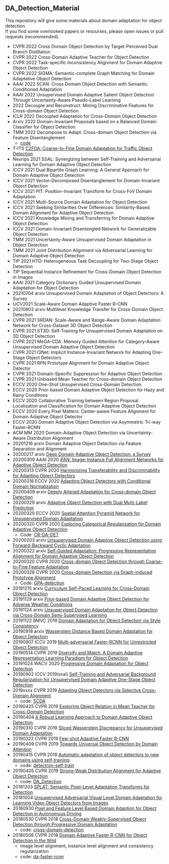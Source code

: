 ## DA_Detection_Material

This repository will give some materials about domain adaptation for object detection.
</br>
If you find some overlooked papers or resourses, please open issues or pull requests (recommended).

* CVPR 2022 Cross Domain Object Detection by Target-Perceived Dual Branch Distillation
* CVPR 2022 Cross-Domain Adaptive Teacher for Object Detection
* CVPR 2022 Task-specific Inconsistency Alignment for Domain Adaptive Object Detection
* CVPR 2022 SIGMA: Semantic-complete Graph Matching for Domain Adaptative Object Detection
* AAAI 2022 SCAN: Cross Domain Object Detection with Semantic Conditioned Adaptation
* AAAI 2022 Unsupervised Domain Adaptive Salient Object Detection Through Uncertainty-Aware Pseudo-Label Learning
* 2022 Decouple and Reconstruct: Mining Discriminative Features for Cross-domain Object Detection
* ICLR 2022 Decoupled Adaptation for Cross-Domain Object Detection
* Arxiv 2022 Domain-Invariant Proposals based on a Balanced Domain Classifier for Object Detection
* TMM 2022 Decompose to Adapt: Cross-domain Object Detection via Feature Disentanglement
  - [code](https://github.com/dliu5812/DDF)
* T-ITS [C2FDA: Coarse-to-Fine Domain Adaptation for Traffic Object Detection](https://ieeexplore.ieee.org/stamp/stamp.jsp?tp=&arnumber=9616450)
* Neurips 2021 SSAL: Synergizing between Self-Training and Adversarial Learning for Domain Adaptive Object Detection
* ICCV 2021 Dual Bipartite Graph Learning: A General Approach for Domain Adaptive Object Detection
* ICCV 2021 Vector-Decomposed Disentanglement for Domain-Invariant Object Detection
* ICCV 2021 PIT: Position-Invariant Transform for Cross-FoV Domain Adaptation
* ICCV 2021 Multi-Source Domain Adaptation for Object Detection
* ICCV 2021 Seeking Similarities Over Differences: Similarity-Based Domain Alignment for Adaptive Object Detection
* ICCV 2021 Knowledge Mining and Transferring for Domain Adaptive Object Detection
* ICCV 2021 Domain-Invariant Disentangled Network for Generalizable Object Detection
* TMM 2021 Uncertainty-Aware Unsupervised Domain Adaptation in Object Detection
* TMM 2021 Joint Distribution Alignment via Adversarial Learning for Domain Adaptive Object Detection 
* TIP 2021 HTD: Heterogeneous Task Decoupling for Two-Stage Object Detection
* TIP Sequential Instance Refinement for Cross-Domain Object Detection in Images
* AAAI 2021 Category Dictionary Guided Unsupervised Domain Adaptation for Object Detection
* 20210704 arxiv Unsupervised Domain Adaptation of Object Detectors: A Survey
* IJCV2021 Scale-Aware Domain Adaptive Faster R-CNN
* 20210803 arxiv Multilevel Knowledge Transfer for Cross-Domain Object Detection
* CVPR 2021 SRDAN: Scale-Aware and Range-Aware Domain Adaptation Network for Cross-Dataset 3D Object Detection
* CVPR 2021 ST3D: Self-Training for Unsupervised Domain Adaptation on 3D Object Detection
* CVPR 2021 MeGA-CDA: Memory Guided Attention for Category-Aware Unsupervised Domain Adaptive Object Detection
* CVPR 2021 I3Net: Implicit Instance-Invariant Network for Adapting One-Stage Object Detectors
* CVPR 2021 RPN Prototype Alignment for Domain Adaptive Object Detector
* CVPR 2021 Domain-Specific Suppression for Adaptive Object Detection
* CVPR 2021 Unbiased Mean Teacher for Cross-domain Object Detection
* ECCV 2020 One-Shot Unsupervised Cross-Domain Detection
* ECCV 2020 Prior-based Domain Adaptive Object Detection for Hazy and Rainy Conditions
* ECCV 2020 Collaborative Training between Region Proposal Localization and Classification for Domain Adaptive Object Detection
* ECCV 2020 Every Pixel Matters: Center-aware Feature Alignment for Domain Adaptive Object Detector
* ECCV 2020 Domain Adaptive Object Detection via Asymmetric Tri-way Faster-RCNN
* ACM MM 2020 Domain-Adaptive Object Detection via Uncertainty-Aware Distribution Alignment
* 20201216 arxiv Domain Adaptive Object Detection via Feature Separation and Alignment
* 20200217 arxiv [Deep Domain Adaptive Object Detection: a Survey](https://arxiv.org/abs/2002.06797)
* 20200309 AAAI 2020 [iFAN: Image-Instance Full Alignment Networks for Adaptive Object Detection](https://arxiv.org/abs/2003.04132)
* 20200313 CVPR 2020 [Harmonizing Transferability and Discriminability for Adapting Object Detectors](https://arxiv.org/abs/2003.06297)
* 20200316 ECCV 2020 [Adapting Object Detectors with Conditional Domain Normalization](https://arxiv.org/abs/2003.07071)
* 20200409 arxiv [Deeply Aligned Adaptation for Cross-domain Object Detection](https://arxiv.org/abs/2004.02093)
* 20200329 arxiv [Adaptive Object Detection with Dual Multi-Label Prediction](https://arxiv.org/abs/2003.12979)
* 20200329 ECCV 2020 [Spatial Attention Pyramid Network for Unsupervised Domain Adaptation](https://arxiv.org/abs/2003.12979)
* 20200320 CVPR 2020 [Exploring Categorical Regularization for Domain Adaptive Object Detection](https://arxiv.org/abs/2003.09152)
  * Code: [CR-DA-DET](https://github.com/Megvii-Nanjing/CR-DA-DET)
* 20200203 arxiv [Unsupervised Domain Adaptive Object Detection using Forward-Backward Cyclic Adaptation](https://arxiv.org/abs/2002.00575)
* 20200322 arxiv [Self-Guided Adaptation: Progressive Representation Alignment for Domain
  Adaptive Object Detection](https://arxiv.org/abs/2003.08777)
* 20200320 CVPR 2020 [Cross-domain Object Detection through Coarse-to-Fine Feature Adaptation](https://arxiv.org/abs/2003.10275)
* 20200328 CVPR 2020 [Cross-domain Detection via Graph-induced Prototype Alignment](https://arxiv.org/pdf/2003.12849.pdf)
  * Code: [GPA-detection](https://github.com/ChrisAllenMing/GPA-detection)
* 20191215 arxiv [Curriculum Self-Paced Learning for Cross-Domain Object Detection](https://arxiv.org/abs/1911.06849)
* 20191129 arxiv [Prior-based Domain Adaptive Object Detection for Adverse Weather Conditions](https://arxiv.org/abs/1912.00070v1)
* 20191124 arxiv [Unsupervised Domain Adaptation for Object Detection via Cross-Domain Semi-Supervised Learning](https://arxiv.org/abs/1911.07158v2)
* 20191122 BMVC 2019 [Domain Adaptation for Object Detection via Style Consistency](https://arxiv.org/abs/1911.10033v1)
* 20190918 arxiv [Wasserstein Distance Based Domain Adaptation for Object Detection](https://arxiv.org/abs/1909.08675)
* 20190907 ICCV 2019 [Multi-adversarial Faster-RCNN for Unrestricted Object Detection](http://arxiv.org/abs/1907.10343v2)
* 20190514 CVPR 2019 [Diversify and Match: A Domain Adaptive Representation Learning Paradigm for Object Detection](https://arxiv.org/abs/1905.05396)
* 20191024 WACV 2020 [Progressive Domain Adaptation for Object Detection](https://arxiv.org/abs/1910.11319v1)
* 20190902 ICCV 2019(oral) [Self-Training and Adversarial Background Regularization for Unsupervised Domain Adaptive One-Stage Object Detection](https://arxiv.org/abs/1909.00597v1)
* 2019xxxx CVPR 2019 [Adapting Object Detectors via Selective Cross-Domain Alignment](http://openaccess.thecvf.com/content_CVPR_2019/html/Zhu_Adapting_Object_Detectors_via_Selective_Cross-Domain_Alignment_CVPR_2019_paper.html)
	* code: [SCDA](https://github.com/WERush/SCDA)
* 20190425 CVPR 2019 [Exploring Object Relation in Mean Teacher for Cross-Domain Detection](https://arxiv.org/abs/1904.11245)
* 20190404 [A Robust Learning Approach to Domain Adaptive Object Detection](https://arxiv.org/abs/1904.02361)
* 20190310 CVPR 2019 [Sliced Wasserstein Discrepancy for Unsupervised Domain Adaptation](https://arxiv.org/abs/1903.04064)
* 20190322 CVPR 2019 [Few-shot Adaptive Faster R-CNN](https://arxiv.org/abs/1903.09372)
* 20190409 CVPR 2019 [Towards Universal Object Detection by Domain Attention](https://arxiv.org/abs/1904.04402)
* 20190415 CVPR 2019 [Automatic adaptation of object detectors to new domains using self-training](https://arxiv.org/abs/1904.07305)
    * code: [detectron-self-train](https://github.com/AruniRC/detectron-self-train)
* 20190405 CVPR 2019 [Strong-Weak Distribution Alignment for Adaptive Object Detection](https://arxiv.org/abs/1812.04798)
    * code: [DA_Detection](https://github.com/VisionLearningGroup/DA_Detection)
* 20181203 [SPLAT: Semantic Pixel-Level Adaptation Transforms for Detection](https://arxiv.org/abs/1812.00929)
* 20181004 [Unsupervised Adversarial Visual Level Domain Adaptation for Learning Video Object Detectors from Images](https://arxiv.org/abs/1810.02074)
* 20180930 [Pixel and Feature Level Based Domain Adaption for Object Detection in Autonomous Driving](https://arxiv.org/abs/1810.00345)
* 20180530 CVPR 2018 [Cross-Domain Weakly-Supervised Object Detection through Progressive Domain Adaptation](https://arxiv.org/abs/1803.11365)
    * code: [cross-domain-detection](https://github.com/naoto0804/cross-domain-detection)
* 20180508 CVPR 2018 [Domain Adaptive Faster R-CNN for Object Detection in the Wild](https://arxiv.org/abs/1803.03243)
    * image level alignment, instance level alignment and consistency regularization
    * code: [da-faster-rcnn](https://github.com/yuhuayc/da-faster-rcnn)


